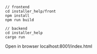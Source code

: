 ```
// frontend
cd installer_help/front
npm install
npm run build

// backend
cd installer_help
cargo run
```

Open in browser localhost:8001/index.html